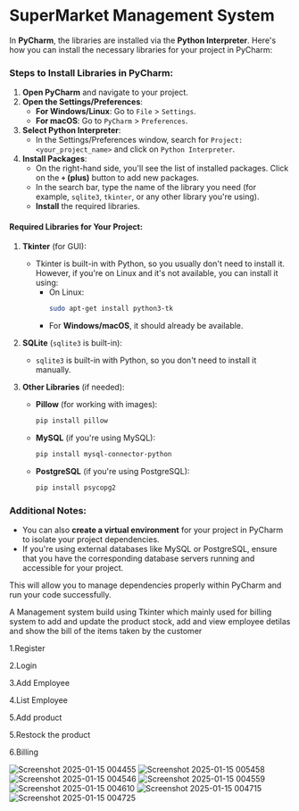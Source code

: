 # SuperMarket Management System
In **PyCharm**, the libraries are installed via the **Python Interpreter**. Here's how you can install the necessary libraries for your project in PyCharm:

### Steps to Install Libraries in PyCharm:
1. **Open PyCharm** and navigate to your project.
2. **Open the Settings/Preferences**:
   - **For Windows/Linux**: Go to `File` > `Settings`.
   - **For macOS**: Go to `PyCharm` > `Preferences`.
3. **Select Python Interpreter**:
   - In the Settings/Preferences window, search for `Project: <your_project_name>` and click on `Python Interpreter`.
4. **Install Packages**:
   - On the right-hand side, you'll see the list of installed packages. Click on the **`+` (plus)** button to add new packages.
   - In the search bar, type the name of the library you need (for example, `sqlite3`, `tkinter`, or any other library you're using).
   - **Install** the required libraries.

#### Required Libraries for Your Project:
1. **Tkinter** (for GUI):
   - Tkinter is built-in with Python, so you usually don't need to install it. However, if you're on Linux and it's not available, you can install it using:
     - On Linux:
       ```bash
       sudo apt-get install python3-tk
       ```
     - For **Windows/macOS**, it should already be available.

2. **SQLite** (`sqlite3` is built-in):
   - `sqlite3` is built-in with Python, so you don't need to install it manually.

3. **Other Libraries** (if needed):
   - **Pillow** (for working with images):
     ```bash
     pip install pillow
     ```
   - **MySQL** (if you're using MySQL):
     ```bash
     pip install mysql-connector-python
     ```
   - **PostgreSQL** (if you're using PostgreSQL):
     ```bash
     pip install psycopg2
     ```

### Additional Notes:
- You can also **create a virtual environment** for your project in PyCharm to isolate your project dependencies.
- If you're using external databases like MySQL or PostgreSQL, ensure that you have the corresponding database servers running and accessible for your project.

This will allow you to manage dependencies properly within PyCharm and run your code successfully.

A Management system build using Tkinter which mainly used for billing system to add and update the product stock, add and view employee detilas and show the bill of the items taken by the customer

1.Register 

2.Login 

3.Add Employee

4.List Employee

5.Add product

5.Restock the product

6.Billing

![Screenshot 2025-01-15 004455](https://github.com/user-attachments/assets/4203621b-bf5d-400e-8987-3abaa5cc49db)
![Screenshot 2025-01-15 005458](https://github.com/user-attachments/assets/6b75b6bf-7bc4-4b05-9c19-20fe400eecc3)
![Screenshot 2025-01-15 004546](https://github.com/user-attachments/assets/00b7178d-47ca-4f59-bffa-132c3ce37e4b)
![Screenshot 2025-01-15 004559](https://github.com/user-attachments/assets/c5e9686b-ca51-40ab-a4d0-fe6f452855c2)
![Screenshot 2025-01-15 004610](https://github.com/user-attachments/assets/06a917fe-795a-4c9b-81db-4845a3a15ff7)
![Screenshot 2025-01-15 004715](https://github.com/user-attachments/assets/ee8c3846-a3d3-456d-be0c-c305b6d8bf1c)
![Screenshot 2025-01-15 004725](https://github.com/user-attachments/assets/1d0f6fd6-aa0a-439f-8615-d57fa5655208)



